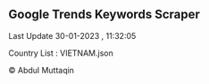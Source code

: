 

## Google Trends Keywords Scraper 
 
Last Update 30-01-2023 , 11:32:05

Country List :
VIETNAM.json



© Abdul Muttaqin 
